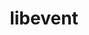 ---
title: "libevent"
layout: cache
categories: [package, develop]
meta: {"versions": ["2.1.12"], "compilers": ["apple-clang@=15.0.0", "cce@=15.0.1", "gcc@=10.3.0", "gcc@=11.1.0", "gcc@=11.3.0", "gcc@=11.4.0", "gcc@=12.3.0", "gcc@=7.3.1", "gcc@=7.5.0", "gcc@=9.4.0", "oneapi@=2023.2.0", "oneapi@=2024.0.0"], "oss": ["amzn2", "rhel8", "sle_hpc15", "ubuntu18.04", "ubuntu20.04", "ubuntu22.04", "ventura"], "platforms": ["darwin", "linux"], "targets": ["aarch64", "neoverse_n1", "neoverse_v1", "neoverse_v2", "ppc64le", "x86_64_v3", "x86_64_v4", "zen4"], "stacks": ["aws-isc", "aws-isc-aarch64", "data-vis-sdk", "developer-tools", "e4s", "e4s-aarch64", "e4s-cray-rhel", "e4s-cray-sles", "e4s-neoverse-v2", "e4s-neoverse_v1", "e4s-oneapi", "e4s-power", "ml-darwin-aarch64-mps", "ml-linux-x86_64-cpu", "ml-linux-x86_64-cuda", "ml-linux-x86_64-rocm", "radiuss-aws", "radiuss-aws-aarch64", "root", "tutorial"], "num_specs": 20, "num_specs_by_stack": {"root": 20, "ml-darwin-aarch64-mps": 1, "radiuss-aws-aarch64": 2, "aws-isc-aarch64": 2, "radiuss-aws": 1, "aws-isc": 1, "e4s-cray-rhel": 1, "e4s-cray-sles": 1, "developer-tools": 1, "e4s-neoverse_v1": 1, "e4s-power": 2, "data-vis-sdk": 1, "e4s": 1, "e4s-oneapi": 2, "e4s-aarch64": 2, "e4s-neoverse-v2": 1, "ml-linux-x86_64-cuda": 1, "ml-linux-x86_64-rocm": 1, "ml-linux-x86_64-cpu": 1, "tutorial": 2}}
spec_details: [{"hash": "mr2w7vz4luxyp44r6y5brxwhrmke2hod", "compiler": "apple-clang@=15.0.0", "versions": ["2.1.12"], "os": "ventura", "platform": "darwin", "target": "aarch64", "variants": ["build_system=autotools", "+openssl"], "stacks": ["root", "ml-darwin-aarch64-mps"], "size": "-", "tarball": "https://binaries.spack.io/develop/build_cache/darwin-ventura-aarch64/apple-clang-15.0.0/libevent-2.1.12/darwin-ventura-aarch64-apple-clang-15.0.0-libevent-2.1.12-mr2w7vz4luxyp44r6y5brxwhrmke2hod.spack"}, {"hash": "7t7p5oaxutjziooay7s6jk4coabxcj3i", "compiler": "gcc@=7.3.1", "versions": ["2.1.12"], "os": "amzn2", "platform": "linux", "target": "aarch64", "variants": ["build_system=autotools", "+openssl"], "stacks": ["root", "radiuss-aws-aarch64", "aws-isc-aarch64"], "size": "-", "tarball": "https://binaries.spack.io/develop/build_cache/linux-amzn2-aarch64/gcc-7.3.1/libevent-2.1.12/linux-amzn2-aarch64-gcc-7.3.1-libevent-2.1.12-7t7p5oaxutjziooay7s6jk4coabxcj3i.spack"}, {"hash": "iduoejw27pkup4jorebkw7lzdwink55o", "compiler": "gcc@=7.3.1", "versions": ["2.1.12"], "os": "amzn2", "platform": "linux", "target": "neoverse_n1", "variants": ["build_system=autotools", "+openssl"], "stacks": ["root", "radiuss-aws-aarch64", "aws-isc-aarch64"], "size": "-", "tarball": "https://binaries.spack.io/develop/build_cache/linux-amzn2-neoverse_n1/gcc-7.3.1/libevent-2.1.12/linux-amzn2-neoverse_n1-gcc-7.3.1-libevent-2.1.12-iduoejw27pkup4jorebkw7lzdwink55o.spack"}, {"hash": "w5wa2dim5rovlls74vxynp4bivoftk2v", "compiler": "gcc@=7.3.1", "versions": ["2.1.12"], "os": "amzn2", "platform": "linux", "target": "x86_64_v3", "variants": ["build_system=autotools", "+openssl"], "stacks": ["radiuss-aws", "root", "aws-isc"], "size": "-", "tarball": "https://binaries.spack.io/develop/build_cache/linux-amzn2-x86_64_v3/gcc-7.3.1/libevent-2.1.12/linux-amzn2-x86_64_v3-gcc-7.3.1-libevent-2.1.12-w5wa2dim5rovlls74vxynp4bivoftk2v.spack"}, {"hash": "4mafw4opfmgb75e2jyy2dn6anph3ehed", "compiler": "cce@=15.0.1", "versions": ["2.1.12"], "os": "rhel8", "platform": "linux", "target": "zen4", "variants": ["build_system=autotools", "+openssl"], "stacks": ["root", "e4s-cray-rhel"], "size": "-", "tarball": "https://binaries.spack.io/develop/build_cache/linux-rhel8-zen4/cce-15.0.1/libevent-2.1.12/linux-rhel8-zen4-cce-15.0.1-libevent-2.1.12-4mafw4opfmgb75e2jyy2dn6anph3ehed.spack"}, {"hash": "idbhoagwxux3jvqg5ogy3y24qu3a6xh5", "compiler": "gcc@=10.3.0", "versions": ["2.1.12"], "os": "sle_hpc15", "platform": "linux", "target": "x86_64_v4", "variants": ["build_system=autotools", "+openssl"], "stacks": ["root", "e4s-cray-sles"], "size": "-", "tarball": "https://binaries.spack.io/develop/build_cache/linux-sle_hpc15-x86_64_v4/gcc-10.3.0/libevent-2.1.12/linux-sle_hpc15-x86_64_v4-gcc-10.3.0-libevent-2.1.12-idbhoagwxux3jvqg5ogy3y24qu3a6xh5.spack"}, {"hash": "uadc23mkrs5hlmt4uix2ujeojwxchysa", "compiler": "gcc@=7.5.0", "versions": ["2.1.12"], "os": "ubuntu18.04", "platform": "linux", "target": "x86_64_v3", "variants": ["build_system=autotools", "+openssl"], "stacks": ["root", "developer-tools"], "size": "-", "tarball": "https://binaries.spack.io/develop/build_cache/linux-ubuntu18.04-x86_64_v3/gcc-7.5.0/libevent-2.1.12/linux-ubuntu18.04-x86_64_v3-gcc-7.5.0-libevent-2.1.12-uadc23mkrs5hlmt4uix2ujeojwxchysa.spack"}, {"hash": "blqhsquyrlds6sl2zqd4ansicwj3zm7b", "compiler": "gcc@=11.4.0", "versions": ["2.1.12"], "os": "ubuntu20.04", "platform": "linux", "target": "neoverse_v1", "variants": ["build_system=autotools", "+openssl"], "stacks": ["root", "e4s-neoverse_v1"], "size": "-", "tarball": "https://binaries.spack.io/develop/build_cache/linux-ubuntu20.04-neoverse_v1/gcc-11.4.0/libevent-2.1.12/linux-ubuntu20.04-neoverse_v1-gcc-11.4.0-libevent-2.1.12-blqhsquyrlds6sl2zqd4ansicwj3zm7b.spack"}, {"hash": "klnypddlh3xoba74ttogbzty6jlccwoh", "compiler": "gcc@=9.4.0", "versions": ["2.1.12"], "os": "ubuntu20.04", "platform": "linux", "target": "ppc64le", "variants": ["build_system=autotools", "+openssl"], "stacks": ["e4s-power", "root"], "size": "-", "tarball": "https://binaries.spack.io/develop/build_cache/linux-ubuntu20.04-ppc64le/gcc-9.4.0/libevent-2.1.12/linux-ubuntu20.04-ppc64le-gcc-9.4.0-libevent-2.1.12-klnypddlh3xoba74ttogbzty6jlccwoh.spack"}, {"hash": "rdorg6dv7imdlcoyb5a7cw4d5l7j6eid", "compiler": "gcc@=9.4.0", "versions": ["2.1.12"], "os": "ubuntu20.04", "platform": "linux", "target": "ppc64le", "variants": ["build_system=autotools", "+openssl"], "stacks": ["e4s-power", "root"], "size": "-", "tarball": "https://binaries.spack.io/develop/build_cache/linux-ubuntu20.04-ppc64le/gcc-9.4.0/libevent-2.1.12/linux-ubuntu20.04-ppc64le-gcc-9.4.0-libevent-2.1.12-rdorg6dv7imdlcoyb5a7cw4d5l7j6eid.spack"}, {"hash": "qynzcarrmjy2uo43dool3kftb56ku4ib", "compiler": "gcc@=11.1.0", "versions": ["2.1.12"], "os": "ubuntu20.04", "platform": "linux", "target": "x86_64_v3", "variants": ["build_system=autotools", "+openssl"], "stacks": ["data-vis-sdk", "root"], "size": "-", "tarball": "https://binaries.spack.io/develop/build_cache/linux-ubuntu20.04-x86_64_v3/gcc-11.1.0/libevent-2.1.12/linux-ubuntu20.04-x86_64_v3-gcc-11.1.0-libevent-2.1.12-qynzcarrmjy2uo43dool3kftb56ku4ib.spack"}, {"hash": "mmkv4wl2rbzbyforafrdwh66yoooizna", "compiler": "gcc@=11.4.0", "versions": ["2.1.12"], "os": "ubuntu20.04", "platform": "linux", "target": "x86_64_v3", "variants": ["build_system=autotools", "+openssl"], "stacks": ["e4s", "root"], "size": "-", "tarball": "https://binaries.spack.io/develop/build_cache/linux-ubuntu20.04-x86_64_v3/gcc-11.4.0/libevent-2.1.12/linux-ubuntu20.04-x86_64_v3-gcc-11.4.0-libevent-2.1.12-mmkv4wl2rbzbyforafrdwh66yoooizna.spack"}, {"hash": "nb3ipvf7ob7a2brpq2mft3avkvyxzg6h", "compiler": "oneapi@=2023.2.0", "versions": ["2.1.12"], "os": "ubuntu20.04", "platform": "linux", "target": "x86_64_v3", "variants": ["build_system=autotools", "+openssl"], "stacks": ["root", "e4s-oneapi"], "size": "-", "tarball": "https://binaries.spack.io/develop/build_cache/linux-ubuntu20.04-x86_64_v3/oneapi-2023.2.0/libevent-2.1.12/linux-ubuntu20.04-x86_64_v3-oneapi-2023.2.0-libevent-2.1.12-nb3ipvf7ob7a2brpq2mft3avkvyxzg6h.spack"}, {"hash": "vy6i7s3ko56leckwrp6dpvr25fxwdj7s", "compiler": "gcc@=11.4.0", "versions": ["2.1.12"], "os": "ubuntu22.04", "platform": "linux", "target": "aarch64", "variants": ["build_system=autotools", "+openssl"], "stacks": ["e4s-aarch64", "root"], "size": "-", "tarball": "https://binaries.spack.io/develop/build_cache/linux-ubuntu22.04-aarch64/gcc-11.4.0/libevent-2.1.12/linux-ubuntu22.04-aarch64-gcc-11.4.0-libevent-2.1.12-vy6i7s3ko56leckwrp6dpvr25fxwdj7s.spack"}, {"hash": "lc4mzx7jvjp2r6ghdkmmvfkk4fpuu4ge", "compiler": "gcc@=11.4.0", "versions": ["2.1.12"], "os": "ubuntu22.04", "platform": "linux", "target": "aarch64", "variants": ["build_system=autotools", "+openssl"], "stacks": ["e4s-aarch64", "root"], "size": "-", "tarball": "https://binaries.spack.io/develop/build_cache/linux-ubuntu22.04-aarch64/gcc-11.4.0/libevent-2.1.12/linux-ubuntu22.04-aarch64-gcc-11.4.0-libevent-2.1.12-lc4mzx7jvjp2r6ghdkmmvfkk4fpuu4ge.spack"}, {"hash": "bdgzb5ikpf76gigjfkzmjgjstwlkq35c", "compiler": "gcc@=11.4.0", "versions": ["2.1.12"], "os": "ubuntu22.04", "platform": "linux", "target": "neoverse_v2", "variants": ["build_system=autotools", "+openssl"], "stacks": ["root", "e4s-neoverse-v2"], "size": "-", "tarball": "https://binaries.spack.io/develop/build_cache/linux-ubuntu22.04-neoverse_v2/gcc-11.4.0/libevent-2.1.12/linux-ubuntu22.04-neoverse_v2-gcc-11.4.0-libevent-2.1.12-bdgzb5ikpf76gigjfkzmjgjstwlkq35c.spack"}, {"hash": "ydqjhg3jiwijgnc57b6obbzuxjdpdo5t", "compiler": "gcc@=11.3.0", "versions": ["2.1.12"], "os": "ubuntu22.04", "platform": "linux", "target": "x86_64_v3", "variants": ["build_system=autotools", "+openssl"], "stacks": ["ml-linux-x86_64-cuda", "root", "ml-linux-x86_64-rocm", "ml-linux-x86_64-cpu"], "size": "-", "tarball": "https://binaries.spack.io/develop/build_cache/linux-ubuntu22.04-x86_64_v3/gcc-11.3.0/libevent-2.1.12/linux-ubuntu22.04-x86_64_v3-gcc-11.3.0-libevent-2.1.12-ydqjhg3jiwijgnc57b6obbzuxjdpdo5t.spack"}, {"hash": "f2kkcfojdjqgftsmkvw34msxjyi45ddf", "compiler": "gcc@=11.4.0", "versions": ["2.1.12"], "os": "ubuntu22.04", "platform": "linux", "target": "x86_64_v3", "variants": ["build_system=autotools", "+openssl"], "stacks": ["root", "tutorial"], "size": "-", "tarball": "https://binaries.spack.io/develop/build_cache/linux-ubuntu22.04-x86_64_v3/gcc-11.4.0/libevent-2.1.12/linux-ubuntu22.04-x86_64_v3-gcc-11.4.0-libevent-2.1.12-f2kkcfojdjqgftsmkvw34msxjyi45ddf.spack"}, {"hash": "odssjolxvmqw4k6trmd6n2jzhgipsfa5", "compiler": "gcc@=12.3.0", "versions": ["2.1.12"], "os": "ubuntu22.04", "platform": "linux", "target": "x86_64_v3", "variants": ["build_system=autotools", "+openssl"], "stacks": ["root", "tutorial"], "size": "-", "tarball": "https://binaries.spack.io/develop/build_cache/linux-ubuntu22.04-x86_64_v3/gcc-12.3.0/libevent-2.1.12/linux-ubuntu22.04-x86_64_v3-gcc-12.3.0-libevent-2.1.12-odssjolxvmqw4k6trmd6n2jzhgipsfa5.spack"}, {"hash": "ktzpc26g36u63rr3c53yyopcmrdgbywd", "compiler": "oneapi@=2024.0.0", "versions": ["2.1.12"], "os": "ubuntu22.04", "platform": "linux", "target": "x86_64_v3", "variants": ["build_system=autotools", "+openssl"], "stacks": ["root", "e4s-oneapi"], "size": "-", "tarball": "https://binaries.spack.io/develop/build_cache/linux-ubuntu22.04-x86_64_v3/oneapi-2024.0.0/libevent-2.1.12/linux-ubuntu22.04-x86_64_v3-oneapi-2024.0.0-libevent-2.1.12-ktzpc26g36u63rr3c53yyopcmrdgbywd.spack"}]
---